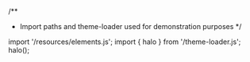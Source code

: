 <!--
type: template
name: checkbox
-->
/**
 * Import paths and theme-loader used for demonstration purposes
 */

import '/resources/elements.js';
import { halo } from '/theme-loader.js';
halo();
